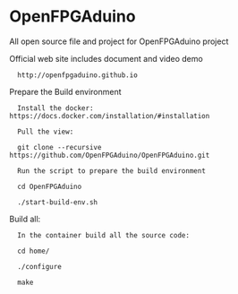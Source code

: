 # OpenFPGAduino
All open source file and project for OpenFPGAduino project

Official web site includes document and video demo

      http://openfpgaduino.github.io

Prepare the Build environment

      Install the docker: https://docs.docker.com/installation/#installation

      Pull the view:
      
      git clone --recursive https://github.com/OpenFPGAduino/OpenFPGAduino.git

      Run the script to prepare the build environment
      
      cd OpenFPGAduino
      
      ./start-build-env.sh

Build all:

      In the container build all the source code:
      
      cd home/

      ./configure

      make

